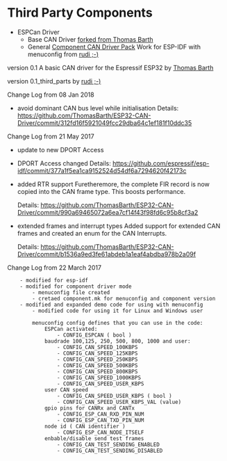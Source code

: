 # Third Party Components

- ESPCan Driver 
  - Base CAN Driver [forked from Thomas Barth](https://github.com/ThomasBarth/ESP32-CAN-Driver)
  - General [Component CAN Driver Pack](https://github.com/ESP32DE/ESP32-CAN-Driver/tree/Component_CAN_Driver_Pack) Work for ESP-IDF with menuconfig from [rudi ;-)](http://esp32.de)

 version 0.1
 A basic CAN driver for the Espressif ESP32 by [Thomas Barth](http://barth-dev.de)
 
version 0.1_third_parts by [rudi ;-)](http://esp32.de)

Change Log from 08 Jan 2018
 - avoid dominant CAN bus level while initialisation
    Details:
    https://github.com/ThomasBarth/ESP32-CAN-Driver/commit/312fd16f5921049fcc29dba64c1ef181f10ddc35

Change Log from 21 May 2017
 - update to new DPORT Access
 - DPORT Access changed
    Details:
    https://github.com/espressif/esp-idf/commit/377a1f5ea1ca9152524d54df6a7294620f42173c

 - added RTR support
    Furetheremore, the complete FIR record is now copied into the 
    CAN frame type. This boosts performance.
    
    Details: 
    https://github.com/ThomasBarth/ESP32-CAN-Driver/commit/990a69465072a6ea7cf14f43f98fd6c95b8cf3a2

 - extended frames and interrupt types
    Added support for extended CAN frames and created an enum 
    for the CAN Interrupts.
    
    Details: 
    https://github.com/ThomasBarth/ESP32-CAN-Driver/commit/b1536a9ed3fe61abdeb1a1eaf4abdba978b2a09f


Change Log from 22 March 2017
 
   		- modified for esp-idf
   		- modified for component driver mode
 			- menuconfig file created
  			- cretaed component.mk for menuconfig and component version 
   		- modified and expanded demo code for using with menuconfig
 			- modified code for using it for Linux and Windows user
 
 			menuconfig config defines that you can use in the code:
 				ESPCan activated:
 					- CONFIG_ESPCAN ( bool ) 
  				baudrade 100,125, 250, 500, 800, 1000 and user: 
 					- CONFIG_CAN_SPEED_100KBPS 
 					- CONFIG_CAN_SPEED_125KBPS
 					- CONFIG_CAN_SPEED_250KBPS
 					- CONFIG_CAN_SPEED_500KBPS
 					- CONFIG_CAN_SPEED_800KBPS
 					- CONFIG_CAN_SPEED_1000KBPS
 					- CONFIG_CAN_SPEED_USER_KBPS
 				user CAN speed
 					- CONFIG_CAN_SPEED_USER_KBPS ( bool )
 					- CONFIG_CAN_SPEED_USER_KBPS_VAL (value)
 				gpio pins for CANRx and CANTx
 					- CONFIG_ESP_CAN_RXD_PIN_NUM
 					- CONFIG_ESP_CAN_TXD_PIN_NUM 
 				node id ( CAN identifier )
 					- CONFIG_ESP_CAN_NODE_ITSELF
 				enbable/disable send test frames
 					- CONFIG_CAN_TEST_SENDING_ENABLED
 					- CONFIG_CAN_TEST_SENDING_DISABLED 


    
